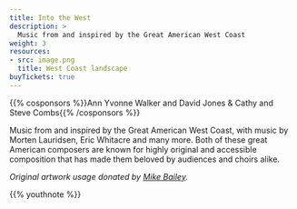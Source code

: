 ```yaml
---
title: Into the West
description: >
  Music from and inspired by the Great American West Coast
weight: 3
resources:
- src: image.png
  title: West Coast landscape
buyTickets: true
---
```


{{% cosponsors %}}Ann Yvonne Walker and David Jones & Cathy and Steve Combs{{% /cosponsors %}}

Music from and inspired by the Great American West Coast, with music by Morten
Lauridsen, Eric Whitacre and many more. Both of these great American composers
are known for highly original and accessible composition that has made them
beloved by audiences and choirs alike.

_Original artwork usage donated by [Mike Bailey](http://MEBaileyArt.com)._

{{% youthnote %}}
